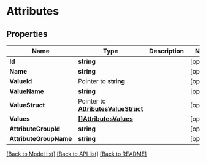 # Attributes

## Properties

Name | Type | Description | Notes
------------ | ------------- | ------------- | -------------
**Id** | **string** |  | [optional] 
**Name** | **string** |  | [optional] 
**ValueId** | Pointer to **string** |  | [optional] 
**ValueName** | **string** |  | [optional] 
**ValueStruct** | Pointer to [**AttributesValueStruct**](Attributes_value_struct.md) |  | [optional] 
**Values** | [**[]AttributesValues**](Attributes_values.md) |  | [optional] 
**AttributeGroupId** | **string** |  | [optional] 
**AttributeGroupName** | **string** |  | [optional] 

[[Back to Model list]](../README.md#documentation-for-models) [[Back to API list]](../README.md#documentation-for-api-endpoints) [[Back to README]](../README.md)


